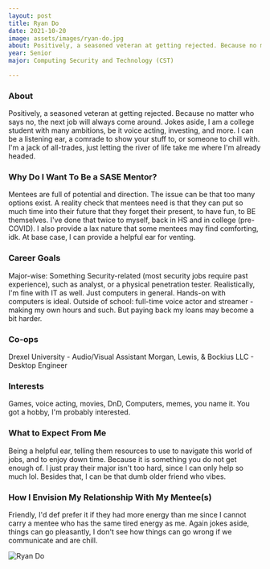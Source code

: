 ```yaml
---
layout: post
title: Ryan Do 
date: 2021-10-20
image: assets/images/ryan-do.jpg
about: Positively, a seasoned veteran at getting rejected. Because no matter who says no, the next job will always come around. Jokes aside, I am a college student with many ambitions, be it voice acting, investing, and more. I can be a listening ear, a comrade to show your stuff to, or someone to chill with. I'm a jack of all-trades, just letting the river of life take me where I'm already headed. 
year: Senior
major: Computing Security and Technology (CST)

---
```


### About

Positively, a seasoned veteran at getting rejected. Because no matter who says no, the next job will always come around. 
Jokes aside, I am a college student with many ambitions, be it voice acting, investing, and more. I can be a listening ear, a comrade to show your stuff to, or someone to chill with. 
I'm a jack of all-trades, just letting the river of life take me where I'm already headed. 

### Why Do I Want To Be a SASE Mentor?

Mentees are full of potential and direction. The issue can be that too many options exist. A reality check that mentees need is that they can put so much time into their future that they forget their present, to have fun, to BE themselves. I've done that twice to myself, back in HS and in college (pre-COVID). I also provide a lax nature that some mentees may find comforting, idk. At base case, I can provide a helpful ear for venting. 

### Career Goals

Major-wise: Something Security-related (most security jobs require past experience), such as analyst, or a physical penetration tester. 
Realistically, I'm fine with IT as well. Just computers in general. Hands-on with computers is ideal.
Outside of school: full-time voice actor and streamer - making my own hours and such. But paying back my loans may become a bit harder. 

### Co-ops

Drexel University - Audio/Visual Assistant
Morgan, Lewis, & Bockius LLC - Desktop Engineer

### Interests

Games, voice acting, movies, DnD, Computers, memes, you name it. You got a hobby, I'm probably interested. 

### What to Expect From Me

Being a helpful ear, telling them resources to use to navigate this world of jobs, and to enjoy down time. Because it is something you do not get enough of. I just pray their major isn't too hard, since I can only help so much lol. 
Besides that, I can be that dumb older friend who vibes. 

### How I Envision My Relationship With My Mentee(s) 

Friendly, I'd def prefer it if they had more energy than me since I cannot carry a mentee who has the same tired energy as me. 
Again jokes aside, things can go pleasantly, I don't see how things can go wrong if we communicate and are chill. 

<div class="text-center my-5">
    <img src="{ "assets/images/ryan-do.jpg" | absolute_url }" alt="Ryan Do" class="rounded post-img" />
</div>
